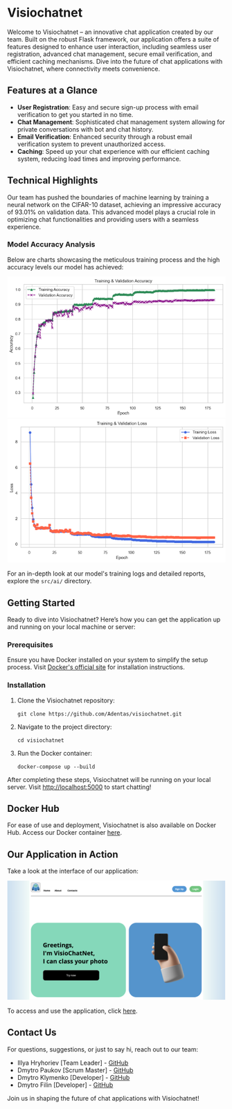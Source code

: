 # Visiochatnet

Welcome to Visiochatnet – an innovative chat application created by our team. Built on the robust Flask framework, our application offers a suite of features designed to enhance user interaction, including seamless user registration, advanced chat management, secure email verification, and efficient caching mechanisms. Dive into the future of chat applications with Visiochatnet, where connectivity meets convenience.

## Features at a Glance

- **User Registration**: Easy and secure sign-up process with email verification to get you started in no time.
- **Chat Management**: Sophisticated chat management system allowing for private conversations with bot and chat history.
- **Email Verification**: Enhanced security through a robust email verification system to prevent unauthorized access.
- **Caching**: Speed up your chat experience with our efficient caching system, reducing load times and improving performance.

## Technical Highlights

Our team has pushed the boundaries of machine learning by training a neural network on the CIFAR-10 dataset, achieving an impressive accuracy of 93.01% on validation data. This advanced model plays a crucial role in optimizing chat functionalities and providing users with a seamless experience.

### Model Accuracy Analysis

Below are charts showcasing the meticulous training process and the high accuracy levels our model has achieved:

![Accuracy Chart](src/ai/train_los_acc.png)
![Loss Chart](src/ai/train_val_los.png)

For an in-depth look at our model's training logs and detailed reports, explore the `src/ai/` directory.

## Getting Started

Ready to dive into Visiochatnet? Here’s how you can get the application up and running on your local machine or server:

### Prerequisites

Ensure you have Docker installed on your system to simplify the setup process. Visit [Docker's official site](https://www.docker.com/get-started) for installation instructions.

### Installation

1. Clone the Visiochatnet repository:
   ```
   git clone https://github.com/Adentas/visiochatnet.git
   ```
2. Navigate to the project directory:
   ```
   cd visiochatnet
   ```
3. Run the Docker container:
   ```
   docker-compose up --build
   ```

After completing these steps, Visiochatnet will be running on your local server. Visit [http://localhost:5000](http://localhost:5000) to start chatting!

## Docker Hub

For ease of use and deployment, Visiochatnet is also available on Docker Hub. Access our Docker container [here](https://hub.docker.com/repository/docker/leegosq/visiochatnet-web/general).

## Our Application in Action

Take a look at the interface of our application:

![Interface Photo](src/static/styles/img/example.png)

To access and use the application, click [here](https://visiochatnet.fly.dev/).

## Contact Us

For questions, suggestions, or just to say hi, reach out to our team:

- Illya Hryhoriev [Team Leader] - [GitHub](https://github.com/Adentas)
- Dmytro Paukov [Scrum Master] - [GitHub](https://github.com/paukdv)
- Dmytro Klymenko [Developer] - [GitHub](https://github.com/leegosx)
- Dmytro Filin [Developer] - [GitHub](https://github.com/UkrainianEagleOwl)

Join us in shaping the future of chat applications with Visiochatnet!
